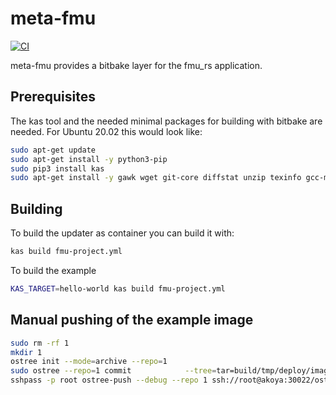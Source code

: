 # meta-fmu
[![CI](https://github.com/avrabe/meta-fmu/actions/workflows/yocto.yml/badge.svg?branch=honister)](https://github.com/avrabe/meta-fmu/actions/workflows/yocto.yml)

meta-fmu provides a bitbake layer for the fmu_rs application.

## Prerequisites

The kas tool and the needed minimal packages for building with bitbake are needed. For Ubuntu 20.02 this would look like:

```bash
sudo apt-get update
sudo apt-get install -y python3-pip
sudo pip3 install kas
sudo apt-get install -y gawk wget git-core diffstat unzip texinfo gcc-multilib build-essential chrpath socat libsdl1.2-dev xterm zstd
```

## Building
To build the updater as container you can build it with:

```bash
kas build fmu-project.yml
```
To build the example 

```bash
KAS_TARGET=hello-world kas build fmu-project.yml
```

## Manual pushing of the example image

```bash
sudo rm -rf 1
mkdir 1
ostree init --mode=archive --repo=1
sudo ostree --repo=1 commit            --tree=tar=build/tmp/deploy/images/qemuarm64/hello-world-qemuarm64.tar.bz2            --skip-if-unchanged            --branch=hello-world            --subject="Commit-id: hello-world"
sshpass -p root ostree-push --debug --repo 1 ssh://root@akoya:30022/ostree/repo hello-world
```